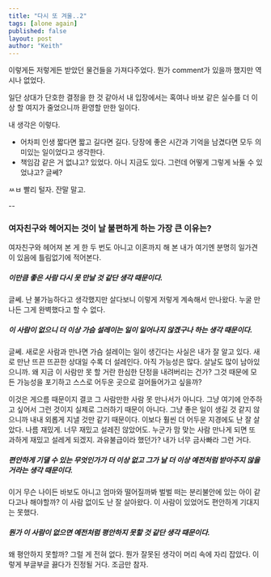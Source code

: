 ```yaml
---
title: "다시 또 겨울..2"
tags: [alone again]
published: false
layout: post
author: "Keith"
---
```


이렇게든 저렇게든 받았던 물건들을 가져다주었다. 뭔가 comment가 있을까 했지만 역시나 없었다.

일단 상대가 단호한 결정을 한 것 같아서 내 입장에서는 혹여나 바보 같은 실수를 더 이상 할 여지가 줄었으니까 환영할 만한 일이다.

내 생각은 이렇다.

- 어차피 인생 짧다면 짧고 길다면 길다. 당장에 좋은 시간과 기억을 남겼다면 모두 의미있는 일이었다고 생각한다.
- 책임감 같은 거 없냐고? 있었다. 아니 지금도 있다. 그런데 어떻게 그렇게 놔둘 수 있었냐고? 글쎄?

ㅆㅂ 빨리 털자. 잔말 말고.

--

### 여자친구와 헤어지는 것이 날 불편하게 하는 가장 큰 이유는?

여자친구와 헤어져 본 게 한 두 번도 아니고 이혼까지 해 본 내가 여기엔 분명히 일가견이 있음에 틀림없기에 적어본다.

##### 이만큼 좋은 사람 다시 못 만날 것 같단 생각 때문이다.

글쎄. 난 불가능하다고 생각했지만 살다보니 이렇게 저렇게 계속해서 만나왔다. 누굴 만나든 그게 완벽했다고 할 수 없다. 

##### 이 사람이 없으니 더 이상 가슴 설레이는 일이 일어나지 않겠구나 하는 생각 때문이다.

글쎄. 새로운 사람과 만나면 가슴 설레이는 일이 생긴다는 사실은 내가 잘 알고 있다. 새로 만난 뜨끈 뜨끈한 상대일 수록 더 설레인다. 아직 가능성은 많다. 살날도 많이 남아있으니까. 왜 지금 이 사람만 못 할 거란 한심한 단정을 내려버리는 건가? 그것 때문에 모든 가능성을 포기하고 스스로 어두운 곳으로 걸어들어가고 싶을까?

이것은 게으름 때문이지 결코 그 사람만한 사람 못 만나서가 아니다. 그냥 여기에 안주하고 싶어서 그런 것이지 실제로 그러하기 때문이 아니다. 그냥 좋은 일이 생길 것 같지 않으니까 내내 외롭게 지낼 것만 같기 때문이다. 이보다 훨씬 더 어두운 지경에도 난 잘 살았다. 나름 재밌게. 너무 재밌고 설레진 않았어도. 누군가 맘 맞는 사람 만나게 되면 또 과하게 재밌고 설레게 되겠지. 과유불급이라 했던가? 내가 너무 금사빠라 그런 거다.

##### 편안하게 기댈 수 있는 무엇인가가 더 이상 없고 그가 날 더 이상 예전처럼 받아주지 않을 거라는 생각 때문이다.

이거 무슨 나이든 바보도 아니고 엄마와 떨어질까봐 벌벌 떠는 분리불안에 있는 아이 같다고나 해야할까? 이 사람 없이도 난 잘 살아왔다. 이 사람이 있었어도 편안하게 기대지 는 못했다. 

##### 뭔가 이 사람이 없으면 예전처럼 평안하지 못할 것 같단 생각 때문이다.

왜 평안하지 못할까? 그럴 게 전혀 없다. 뭔가 잘못된 생각이 머리 속에 자리 잡았다. 이렇게 부글부글 끓다가 진정될 거다. 조금만 참자.

